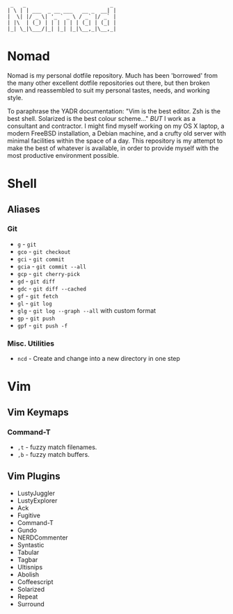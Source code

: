      _   _                           _
    | \ | | ___  _ __ ___   __ _  __| |
    |  \| |/ _ \| '_ ` _ \ / _` |/ _` |
    | |\  | (_) | | | | | | (_| | (_| |
    |_| \_|\___/|_| |_| |_|\__,_|\__,_|


Nomad
=====

Nomad is my personal dotfile repository.  Much has been 'borrowed' from
the many other excellent dotfile repositories out there, but then broken
down and reassembled to suit my personal tastes, needs, and working
style.

To paraphrase the YADR documentation: "Vim is the best editor.  Zsh is
the best shell.  Solarized is the best colour scheme..." _BUT_ I work as
a consultant and contractor.  I might find myself working on my OS X
laptop, a modern FreeBSD installation, a Debian machine, and a crufty
old server with minimal facilities within the space of a day.  This
repository is my attempt to make the best of whatever is available, in
order to provide myself with the most productive environment possible.

Shell
=====

Aliases
-------

### Git

 * `g`     - `git`
 * `gco`   - `git checkout`
 * `gci`   - `git commit`
 * `gcia`  - `git commit --all`
 * `gcp`   - `git cherry-pick`
 * `gd`    - `git diff`
 * `gdc`   - `git diff --cached`
 * `gf`    - `git fetch`
 * `gl`    - `git log`
 * `glg`   - `git log --graph --all` with custom format
 * `gp`    - `git push`
 * `gpf`   - `git push -f`

### Misc. Utilities

 * `ncd` - Create and change into a new directory in one step

Vim
===

Vim Keymaps
-----------

### Command-T

 * `,t` - fuzzy match filenames.
 * `,b` - fuzzy match buffers.

Vim Plugins
-----------

 * LustyJuggler
 * LustyExplorer
 * Ack
 * Fugitive
 * Command-T
 * Gundo
 * NERDCommenter
 * Syntastic
 * Tabular
 * Tagbar
 * Ultisnips
 * Abolish
 * Coffeescript
 * Solarized
 * Repeat
 * Surround
